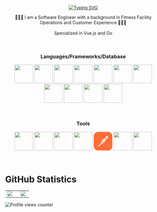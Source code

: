 <div align="center">

[![Typing SVG](https://readme-typing-svg.demolab.com?font=Fira+Code&pause=1000&center=true&random=false&width=435&lines=Hi+there!+My+name+is+Antoine.;Welcome+to+my+Github!+)](https://git.io/typing-svg)


</div>

<div align="center">
🧗🏻‍♂️ I am a Software Engineer with a background in Fitness Facility Operations and Customer Experience 🧗🏻‍♂️
 <br>
 <br>
 Specialized in Vue.js and Go
 <br>

 <br>
</div><br>

<h3 align="center">
Languages/Frameworks/Database
</h3>

<div align="center">
  
<img src="https://cdn.jsdelivr.net/gh/devicons/devicon/icons/ruby/ruby-plain-wordmark.svg" width="60" height="60"/> <img src="https://cdn.jsdelivr.net/gh/devicons/devicon/icons/rails/rails-plain-wordmark.svg" width="60" height="60" /> <img src="https://cdn.jsdelivr.net/gh/devicons/devicon/icons/rspec/rspec-original.svg" width="60" height="60"/> <img src="https://cdn.jsdelivr.net/gh/devicons/devicon/icons/python/python-original.svg" width="60" height="60"/> <img src="https://cdn.jsdelivr.net/gh/devicons/devicon/icons/django/django-plain.svg" width="60" height="60"/> <img src="https://cdn.jsdelivr.net/gh/devicons/devicon/icons/javascript/javascript-plain.svg" width="60" height="60"/> <img src="https://cdn.jsdelivr.net/gh/devicons/devicon/icons/vuejs/vuejs-original.svg" width="60" height="60" />
 <img src="https://cdn.jsdelivr.net/gh/devicons/devicon/icons/html5/html5-plain-wordmark.svg" width="60" height="60"/> <img src="https://cdn.jsdelivr.net/gh/devicons/devicon/icons/css3/css3-plain-wordmark.svg" width="60" height="60"/> <img src="https://cdn.jsdelivr.net/gh/devicons/devicon/icons/redis/redis-original.svg" width="60" height="60"/> <img src="https://cdn.jsdelivr.net/gh/devicons/devicon/icons/postgresql/postgresql-plain-wordmark.svg"  width="60" height="60" />



</div><br>

<h3 align="center">
Tools
</h3>

<div align="center">
<img src="https://cdn.jsdelivr.net/gh/devicons/devicon/icons/heroku/heroku-plain-wordmark.svg" width="60" height="60" /> <img src="https://cdn.jsdelivr.net/gh/devicons/devicon/icons/circleci/circleci-plain-wordmark.svg" width="60" height="60" /> <img src="https://cdn.jsdelivr.net/gh/devicons/devicon/icons/git/git-plain-wordmark.svg" width="60" height="60"/> <img src="https://cdn.jsdelivr.net/gh/devicons/devicon/icons/github/github-original-wordmark.svg" width="60" height="60"/> <img src="https://github.com/tandpfun/skill-icons/blob/main/icons/Postman.svg" width="60" height="60"> <img src="https://cdn.jsdelivr.net/gh/devicons/devicon/icons/docker/docker-plain-wordmark.svg"  width="60" height="60" /> <img src="https://cdn.jsdelivr.net/gh/devicons/devicon/icons/vscode/vscode-original.svg" width="60" height="60" />
          

</div><br><br>

# GitHub Statistics
<table><tr><td valign="top" width="50%">

<img src="https://github-readme-stats.vercel.app/api?username=Antoine-Aube&theme=radical&show_icons=true&count_private=true&hide_border=true" align="left" style="width: 100%" />

</td><td valign="top" width="39%">

<img src="https://github-readme-stats.vercel.app/api/top-langs/?username=Antoine-Aube&theme=radical&hide_border=true&layout=compact" align="left" style="width: 100%" />

</td></tr></table>

![Profile views counter](https://komarev.com/ghpvc/?username=Antoine-Aube&&style=flat-square)

<br />
